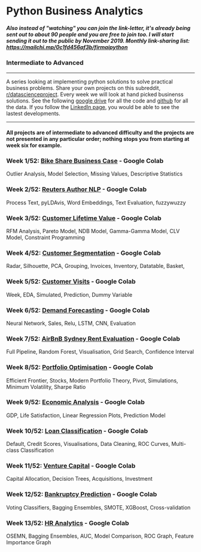 # Python Business Analytics

##### Also instead of "watching"  you can **join** the link-letter, it's already being sent out to about 90 people and you are free to join too. I will start sending it out to the public by November 2019. Monthly link-sharing list: https://mailchi.mp/0c1fd456af3b/firmaipython 
### Intermediate to Advanced
---

A series looking at implementing python solutions to solve practical business problems. Share your own projects on this subreddit, [r/datascienceproject](https://www.reddit.com/r/datascienceproject/). Every week we will look at hand picked businenss solutions. See the following [google drive](https://drive.google.com/open?id=1mi5-fwM47GioHFePRcGOtJvo_ewpoLJL) for all the code and [github](https://github.com/firmai/python-business-analytics/tree/master/data) for all the data. If you follow the [LinkedIn page](https://www.linkedin.com/company/firmai), you would be able to see the lastest developments. 

---
#### All projects are of intermediate to advanced difficulty and the projects are not presented in any particular order; nothing stops you from starting at week six for example. 

### Week 1/52: [Bike Share Business Case](https://colab.research.google.com/drive/1quNMjDZsFkw7GQ3cOoGW12G0AAfPuujy) - Google Colab

Outlier Analysis, Model Selection, Missing Values, Descriptive Statistics

### Week 2/52: [Reuters Author NLP](https://colab.research.google.com/drive/10wn2oI8f8_IAHYj7sXbrmx0C1wY6e4ny) - Google Colab

Process Text, pyLDAvis, Word Embeddings, Text Evaluation, fuzzywuzzy

### Week 3/52: [Customer Lifetime Value](https://colab.research.google.com/drive/1yxUkWZSBJWIoxBAi7MIxvkWKNgr0NXDH) - Google Colab

RFM Analysis, Pareto Model, NDB Model, Gamma-Gamma Model, CLV Model, Constraint Programming

### Week 4/52: [Customer Segmentation](https://colab.research.google.com/drive/1zLnSBEOGsqVzAiDTRKz6xxHlbUO36g-O) - Google Colab

Radar, Silhouette, PCA, Grouping, Invoices, Inventory, Datatable, Basket, 

### Week 5/52: [Customer Visits](https://colab.research.google.com/drive/1T_8-LlsozRA88NwmerC84ykxRXjwQlPn) - Google Colab

Week, EDA, Simulated, Prediction, Dummy Variable

### Week 6/52: [Demand Forecasting](https://colab.research.google.com/drive/1da_iU41wykFHKgDV4c5eLbvwAQQzn9P9) - Google Colab

Neural Network, Sales, Relu, LSTM, CNN, Evaluation

### Week 7/52: [AirBnB Sydney Rent Evaluation](https://colab.research.google.com/drive/16ILDbLl6rCD0S3r8LrEV7WXpC8LpDuo7) - Google Colab

Full Pipeline, Random Forest, Visualisation, Grid Search, Confidence Interval

### Week 8/52: [Portfolio Optimisation](https://colab.research.google.com/drive/1ulDSw7DEJH1SYRVwvtJXYU0naFgaaBiR) - Google Colab

Efficient Frontier, Stocks, Modern Portfolio Theory, Pivot, Simulations, Minimum Volatility, Sharpe Ratio

### Week 9/52: [Economic Analysis](https://colab.research.google.com/drive/106e72WUIWY3UT1HHoaXYO84ZHWqC2zjZ) - Google Colab

GDP, Life Satisfaction, Linear Regression Plots, Prediction Model

### Week 10/52: [Loan Classification](https://colab.research.google.com/drive/1CyF0OfKq8dSPjnrlYnwI2cL32f-AUjCf) - Google Colab

Default, Credit Scores, Visualisations, Data Cleaning, ROC Curves, Multi-class Classification

### Week 11/52: [Venture Capital](https://colab.research.google.com/drive/1OyPc3TTOrn-sQpLd-nfWxCSwGS5u5q5L) - Google Colab

Capital Allocation, Decision Trees, Acquisitions, Investment

### Week 12/52: [Bankruptcy Prediction](https://colab.research.google.com/drive/1ozRafLRWiVL9bwF5ihRUa4gz4rURKEW6) - Google Colab

Voting Classifiers, Bagging Ensembles, SMOTE, XGBoost, Cross-validation

### Week 13/52: [HR Analytics](https://colab.research.google.com/drive/1kr-45C5ipdc57sjdlESB2M0eRVXKs-oV) - Google Colab

OSEMN, Bagging Ensembles, AUC, Model Comparison, ROC Graph, Feature Importance Graph














